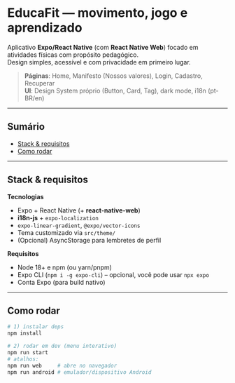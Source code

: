 # EducaFit — movimento, jogo e aprendizado

Aplicativo **Expo/React Native** (com **React Native Web**) focado em atividades físicas com propósito pedagógico.  
Design simples, acessível e com privacidade em primeiro lugar.

> **Páginas**: Home, Manifesto (Nossos valores), Login, Cadastro, Recuperar  
> **UI**: Design System próprio (Button, Card, Tag), dark mode, i18n (pt-BR/en)

---

## Sumário
- [Stack & requisitos](#stack--requisitos)
- [Como rodar](#como-rodar)

---

## Stack & requisitos

**Tecnologias**
- Expo + React Native (+ **react-native-web**)
- **i18n-js** + `expo-localization`
- `expo-linear-gradient`, `@expo/vector-icons`
- Tema customizado via `src/theme/`
- (Opcional) AsyncStorage para lembretes de perfil

**Requisitos**
- Node 18+ e npm (ou yarn/pnpm)
- Expo CLI (`npm i -g expo-cli`) – opcional, você pode usar `npx expo`
- Conta Expo (para build nativo)

---

## Como rodar

```bash
# 1) instalar deps
npm install

# 2) rodar em dev (menu interativo)
npm run start
# atalhos:
npm run web     # abre no navegador
npm run android # emulador/dispositivo Android
